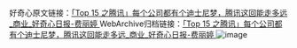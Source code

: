 好奇心原文链接：[「Top 15 之腾讯」每个公司都有个迪士尼梦，腾讯这回能走多远_商业_好奇心日报-费丽婷 ](https://www.qdaily.com/articles/9876.html)
WebArchive归档链接：[「Top 15 之腾讯」每个公司都有个迪士尼梦，腾讯这回能走多远_商业_好奇心日报-费丽婷 ](http://web.archive.org/web/20180207021532/http://www.qdaily.com:80/articles/9876.html)
![image](http://ww3.sinaimg.cn/large/007d5XDply1g3vgzlxmpuj30u0c1vnpe)